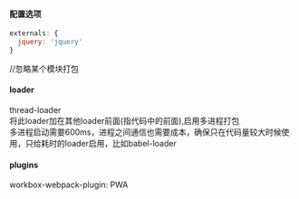 #### 配置选项
````javascript
externals: {
  jquery: 'jquery'
}
````
//忽略某个模块打包  
#### loader  
thread-loader  
将此loader加在其他loader前面(指代码中的前面),启用多进程打包  
多进程启动需要600ms，进程之间通信也需要成本，确保只在代码量较大时候使用，只给耗时的loader启用，比如babel-loader  
#### plugins  
workbox-webpack-plugin: PWA  